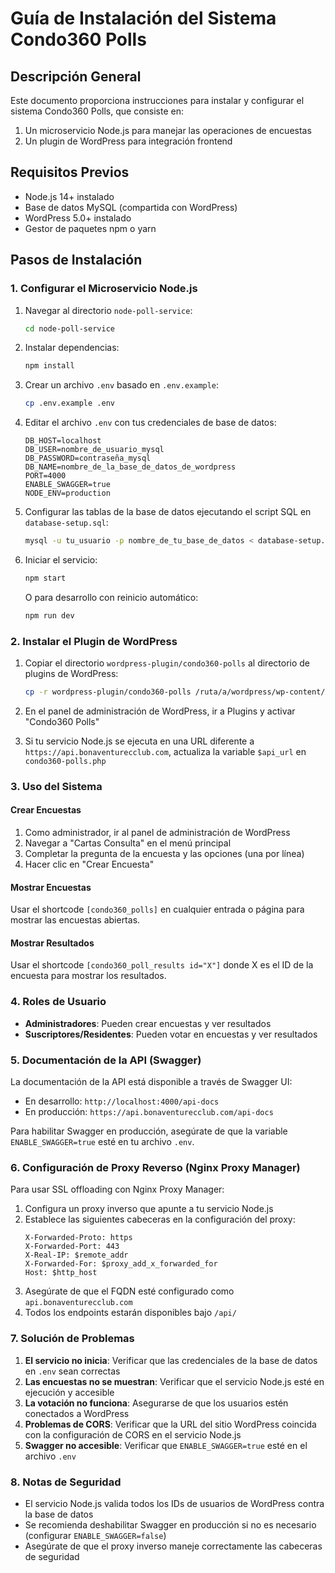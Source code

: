 # Guía de Instalación del Sistema Condo360 Polls

## Descripción General

Este documento proporciona instrucciones para instalar y configurar el sistema Condo360 Polls, que consiste en:
1. Un microservicio Node.js para manejar las operaciones de encuestas
2. Un plugin de WordPress para integración frontend

## Requisitos Previos

- Node.js 14+ instalado
- Base de datos MySQL (compartida con WordPress)
- WordPress 5.0+ instalado
- Gestor de paquetes npm o yarn

## Pasos de Instalación

### 1. Configurar el Microservicio Node.js

1. Navegar al directorio `node-poll-service`:
   ```bash
   cd node-poll-service
   ```

2. Instalar dependencias:
   ```bash
   npm install
   ```

3. Crear un archivo `.env` basado en `.env.example`:
   ```bash
   cp .env.example .env
   ```

4. Editar el archivo `.env` con tus credenciales de base de datos:
   ```
   DB_HOST=localhost
   DB_USER=nombre_de_usuario_mysql
   DB_PASSWORD=contraseña_mysql
   DB_NAME=nombre_de_la_base_de_datos_de_wordpress
   PORT=4000
   ENABLE_SWAGGER=true
   NODE_ENV=production
   ```

5. Configurar las tablas de la base de datos ejecutando el script SQL en `database-setup.sql`:
   ```bash
   mysql -u tu_usuario -p nombre_de_tu_base_de_datos < database-setup.sql
   ```

6. Iniciar el servicio:
   ```bash
   npm start
   ```
   
   O para desarrollo con reinicio automático:
   ```bash
   npm run dev
   ```

### 2. Instalar el Plugin de WordPress

1. Copiar el directorio `wordpress-plugin/condo360-polls` al directorio de plugins de WordPress:
   ```bash
   cp -r wordpress-plugin/condo360-polls /ruta/a/wordpress/wp-content/plugins/
   ```

2. En el panel de administración de WordPress, ir a Plugins y activar "Condo360 Polls"

3. Si tu servicio Node.js se ejecuta en una URL diferente a `https://api.bonaventurecclub.com`, actualiza la variable `$api_url` en `condo360-polls.php`

### 3. Uso del Sistema

#### Crear Encuestas

1. Como administrador, ir al panel de administración de WordPress
2. Navegar a "Cartas Consulta" en el menú principal
3. Completar la pregunta de la encuesta y las opciones (una por línea)
4. Hacer clic en "Crear Encuesta"

#### Mostrar Encuestas

Usar el shortcode `[condo360_polls]` en cualquier entrada o página para mostrar las encuestas abiertas.

#### Mostrar Resultados

Usar el shortcode `[condo360_poll_results id="X"]` donde X es el ID de la encuesta para mostrar los resultados.

### 4. Roles de Usuario

- **Administradores**: Pueden crear encuestas y ver resultados
- **Suscriptores/Residentes**: Pueden votar en encuestas y ver resultados

### 5. Documentación de la API (Swagger)

La documentación de la API está disponible a través de Swagger UI:

- En desarrollo: `http://localhost:4000/api-docs`
- En producción: `https://api.bonaventurecclub.com/api-docs`

Para habilitar Swagger en producción, asegúrate de que la variable `ENABLE_SWAGGER=true` esté en tu archivo `.env`.

### 6. Configuración de Proxy Reverso (Nginx Proxy Manager)

Para usar SSL offloading con Nginx Proxy Manager:

1. Configura un proxy inverso que apunte a tu servicio Node.js
2. Establece las siguientes cabeceras en la configuración del proxy:
   ```
   X-Forwarded-Proto: https
   X-Forwarded-Port: 443
   X-Real-IP: $remote_addr
   X-Forwarded-For: $proxy_add_x_forwarded_for
   Host: $http_host
   ```
3. Asegúrate de que el FQDN esté configurado como `api.bonaventurecclub.com`
4. Todos los endpoints estarán disponibles bajo `/api/`

### 7. Solución de Problemas

1. **El servicio no inicia**: Verificar que las credenciales de la base de datos en `.env` sean correctas
2. **Las encuestas no se muestran**: Verificar que el servicio Node.js esté en ejecución y accesible
3. **La votación no funciona**: Asegurarse de que los usuarios estén conectados a WordPress
4. **Problemas de CORS**: Verificar que la URL del sitio WordPress coincida con la configuración de CORS en el servicio Node.js
5. **Swagger no accesible**: Verificar que `ENABLE_SWAGGER=true` esté en el archivo `.env`

### 8. Notas de Seguridad

- El servicio Node.js valida todos los IDs de usuarios de WordPress contra la base de datos
- Se recomienda deshabilitar Swagger en producción si no es necesario (configurar `ENABLE_SWAGGER=false`)
- Asegúrate de que el proxy inverso maneje correctamente las cabeceras de seguridad